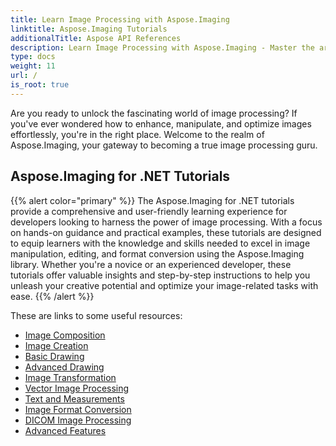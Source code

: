 ```yaml
---
title: Learn Image Processing with Aspose.Imaging
linktitle: Aspose.Imaging Tutorials
additionalTitle: Aspose API References
description: Learn Image Processing with Aspose.Imaging - Master the art of image manipulation and enhancement with Aspose.Imaging. Dive into the world of advanced image processing today.
type: docs
weight: 11
url: /
is_root: true
---
```


Are you ready to unlock the fascinating world of image processing? If you've ever wondered how to enhance, manipulate, and optimize images effortlessly, you're in the right place. Welcome to the realm of Aspose.Imaging, your gateway to becoming a true image processing guru.

## Aspose.Imaging for .NET Tutorials
{{% alert color="primary" %}}
The Aspose.Imaging for .NET tutorials provide a comprehensive and user-friendly learning experience for developers looking to harness the power of image processing. With a focus on hands-on guidance and practical examples, these tutorials are designed to equip learners with the knowledge and skills needed to excel in image manipulation, editing, and format conversion using the Aspose.Imaging library. Whether you're a novice or an experienced developer, these tutorials offer valuable insights and step-by-step instructions to help you unleash your creative potential and optimize your image-related tasks with ease.
{{% /alert %}}

These are links to some useful resources:
 
- [Image Composition](./net/image-composition/)
- [Image Creation](./net/image-creation/)
- [Basic Drawing](./net/basic-drawing/)
- [Advanced Drawing](./net/advanced-drawing/)
- [Image Transformation](./net/image-transformation/)
- [Vector Image Processing](./net/vector-image-processing/)
- [Text and Measurements](./net/text-and-measurements/)
- [Image Format Conversion](./net/image-format-conversion/)
- [DICOM Image Processing](./net/dicom-image-processing/)
- [Advanced Features](./net/advanced-features/)



